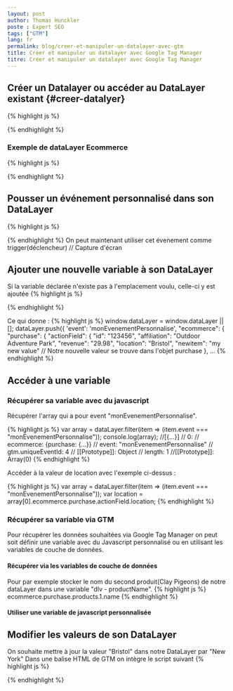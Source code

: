```yaml
---
layout: post
author: Thomas Hunckler
poste : Expert SEO
tags: ["GTM"]
lang: fr
permalink: blog/creer-et-manipuler-un-datalayer-avec-gtm
title: Créer et manipuler un datalayer avec Google Tag Manager
titre: Créer et manipuler un datalayer avec Google Tag Manager
---
```

## Créer un Datalayer ou accéder au DataLayer existant {#creer-datalyer}
{% highlight js %}
<script>
  window.dataLayer = window.dataLayer || [];
  console.log(datalayer); // visualiser dans la console son dataLayer
</script>
{% endhighlight %}

### Exemple de dataLayer Ecommerce
{% highlight js %}
<script>
  window.dataLayer = window.dataLayer || [];
  dataLayer.push({
    'event': 'ecommerce',
    "ecommerce": {
      "purchase": {
        "actionField": {
          "id": "123456",
          "affiliation": "Outdoor Adventure Park",
          "revenue": "29.98",
          "location": "Bristol"
        },
        "products": [{
          "name": "Quad Biking",
          "id": "15727899",
          "category": "Vehicle Track",
          "price": "14.99",
          "quantity": "1"
        },
        {
          "name": "Clay Pigeons",
          "id": "16682710",
          "category": "Shooting Range",
          "price": "14.99",
          "quantity": "1"
        }]
      }
    }
  });
</script>
{% endhighlight %}

## Pousser un événement personnalisé dans son DataLayer
{% highlight js %}
<script>
  window.dataLayer = window.dataLayer || [];
  dataLayer.push({'event': 'monEvenementPersonnalise'});
</script>
{% endhighlight %}
On peut maintenant utiliser cet évenement comme trigger(déclencheur)
// Capture d'écran
## Ajouter une nouvelle variable à son DataLayer
Si la variable déclarée n'existe pas à l'emplacement voulu, celle-ci y est ajoutée
{% highlight js %}
<script>
  dataLayer = window.dataLayer || [];
  dataLayer.push({'ecommerce':{'purchase' :{ 'actionField' :{'newitem': 'my new value'}}}});
</script>
{% endhighlight %}

Ce qui donne :
{% highlight js %}
  window.dataLayer = window.dataLayer || [];
  dataLayer.push({
    'event': 'monEvenementPersonnalise',
    "ecommerce": {
      "purchase": {
        "actionField": {
          "id": "123456",
          "affiliation": "Outdoor Adventure Park",
          "revenue": "29.98",
          "location": "Bristol",
          "newitem": "my new value" // Notre nouvelle valeur se trouve dans l'objet purchase
        },
        ...
{% endhighlight %}
## Accéder à une variable

### Récupérer sa variable avec du javascript
Récupérer l'array qui a pour event "monEvenementPersonnalise".

{% highlight js %}
  var array = dataLayer.filter(item => (item.event === "monEvenementPersonnalise"));
  console.log(array);
  //[{…}]
  //  0:
  //  ecommerce: {purchase: {…}}
  //  event: "monEvenementPersonnalise"
  //  gtm.uniqueEventId: 4
  //  [[Prototype]]: Object
  //  length: 1
  //[[Prototype]]: Array(0)
{% endhighlight %}

Accéder à la valeur de location avec l'exemple ci-dessus :

{% highlight js %}
  var array = dataLayer.filter(item => (item.event === "monEvenementPersonnalise"));
  var location = array[0].ecommerce.purchase.actionField.location;
{% endhighlight %}

### Récupérer sa variable via GTM

Pour récupérer les données souhaitées via Google Tag Manager on peut soit définir une variable avec du Javascript personnalisé ou en utilisant les variables de couche de données.

#### Récupérer via les variables de couche de données
Pour par exemple stocker le nom du second produit(Clay Pigeons) de notre dataLayer dans une variable "dlv - productName".
{% highlight js %}
ecommerce.purchase.products.1.name
{% endhighlight %}

#### Utiliser une variable de javascript personnalisée

## Modifier les valeurs de son DataLayer
On souhaite mettre à jour la valeur "Bristol" dans notre DataLayer par "New York"
Dans une balise HTML de GTM on intègre le script suivant
{% highlight js %}
<script>
  dataLayer.push({'ecommerce':{'purchase' :{ 'actionField' :{'location': "New York"}}}});
</script>
{% endhighlight %}
